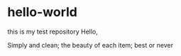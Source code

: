 # hello-world
this is my test repository
Hello,

Simply and clean; the beauty of each item; best or never
